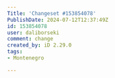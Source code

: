 ```yaml
---
Title: 'Changeset #153854078'
PublishDate: 2024-07-12T12:37:49Z
id: 153854078
user: daliborseki
comment: change
created_by: iD 2.29.0
tags:
- Montenegro

---
```

